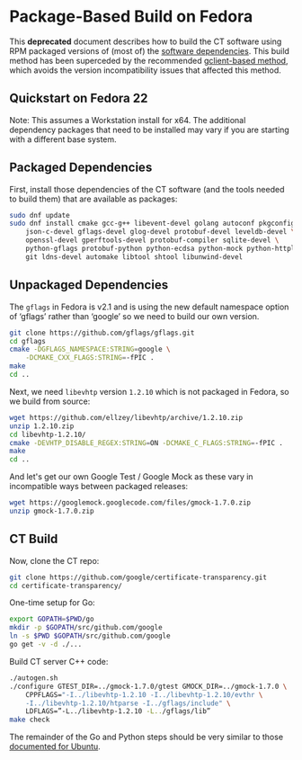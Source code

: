 Package-Based Build on Fedora
=============================

This **deprecated** document describes how to build the CT software using
RPM packaged versions of (most of) the
[software dependencies](README.md#software-dependencies).  This build method
has been superceded by the recommended
[gclient-based method](README.md#building-the-code), which avoids the version
incompatibility issues that affected this method.


Quickstart on Fedora 22
-----------------------

Note: This assumes a Workstation install for x64. The additional dependency
packages that need to be installed may vary if you are starting with a
different base system.

Packaged Dependencies
---------------------

First, install those dependencies of the CT software (and the tools needed to
build them) that are available as packages:

```bash
sudo dnf update
sudo dnf install cmake gcc-g++ libevent-devel golang autoconf pkgconfig \
    json-c-devel gflags-devel glog-devel protobuf-devel leveldb-devel \
    openssl-devel gperftools-devel protobuf-compiler sqlite-devel \
    python-gflags protobuf-python python-ecdsa python-mock python-httplib2 \
    git ldns-devel automake libtool shtool libunwind-devel
```

Unpackaged Dependencies
-----------------------

The `gflags` in Fedora is v2.1 and is using the new default namespace option of
‘gflags’ rather than ‘google’ so we need to build our own version.

```bash
git clone https://github.com/gflags/gflags.git
cd gflags
cmake -DGFLAGS_NAMESPACE:STRING=google \
    -DCMAKE_CXX_FLAGS:STRING=-fPIC .
make
cd ..
```

Next, we need `libevhtp` version `1.2.10` which is not packaged in Fedora, so
we build from source:

```bash
wget https://github.com/ellzey/libevhtp/archive/1.2.10.zip
unzip 1.2.10.zip
cd libevhtp-1.2.10/
cmake -DEVHTP_DISABLE_REGEX:STRING=ON -DCMAKE_C_FLAGS:STRING=-fPIC .
make
cd ..
```

And let's get our own Google Test / Google Mock as these vary in incompatible
ways between packaged releases:

```bash
wget https://googlemock.googlecode.com/files/gmock-1.7.0.zip
unzip gmock-1.7.0.zip
```

CT Build
--------

Now, clone the CT repo:

```bash
git clone https://github.com/google/certificate-transparency.git
cd certificate-transparency/
```

One-time setup for Go:

```bash
export GOPATH=$PWD/go
mkdir -p $GOPATH/src/github.com/google
ln -s $PWD $GOPATH/src/github.com/google
go get -v -d ./...
```

Build CT server C++ code:

```bash
./autogen.sh
./configure GTEST_DIR=../gmock-1.7.0/gtest GMOCK_DIR=../gmock-1.7.0 \
    CPPFLAGS="-I../libevhtp-1.2.10 -I../libevhtp-1.2.10/evthr \
    -I../libevhtp-1.2.10/htparse -I../gflags/include" \
    LDFLAGS=”-L../libevhtp-1.2.10 -L../gflags/lib”
make check
```

The remainder of the Go and Python steps should be very similar to those
[documented for Ubuntu](BuildUbuntu.md#ct-build).
